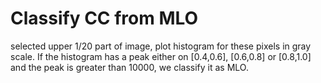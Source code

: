 # Classify CC from MLO
selected upper 1/20 part of image, plot histogram for these pixels in gray scale. If the histogram has a peak either on [0.4,0.6], [0.6,0.8] or [0.8,1.0] and the peak is greater than 10000, we classify it as MLO. 
